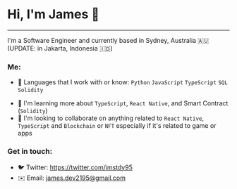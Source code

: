 # Hi, I'm James 👋
---
I'm a Software Engineer and currently based in Sydney, Australia 🇦🇺 (UPDATE: in Jakarta, Indonesia 🇮🇩)

### Me:
 - 📝 Languages that I work with or know: `Python` `JavaScript` `TypeScript` `SQL` `Solidity`
 <!-- - 🛠 Working on Crypto Portfolio App-->
 - 📕 I'm learning more about `TypeScript`, `React Native`, and Smart Contract (`Solidity`)
 - 🤝 I'm looking to collaborate on anything related to `React Native`, `TypeScript` and `Blockchain` or `NFT` especially if it's related to game or apps

### Get in touch:
 - 🐦 Twitter: https://twitter.com/jmstdy95
 - ✉️ Email: james.dev2195@gmail.com
<!--
**jte0711/jte0711** is a ✨ _special_ ✨ repository because its `README.md` (this file) appears on your GitHub profile.

Here are some ideas to get you started:

- 🔭 I’m currently working on ...
- 🌱 I’m currently learning ...
- 👯 I’m looking to collaborate on ...
- 🤔 I’m looking for help with ...
- 💬 Ask me about ...
- 📫 How to reach me: ...
- 😄 Pronouns: ...
- ⚡ Fun fact: ...
-->
